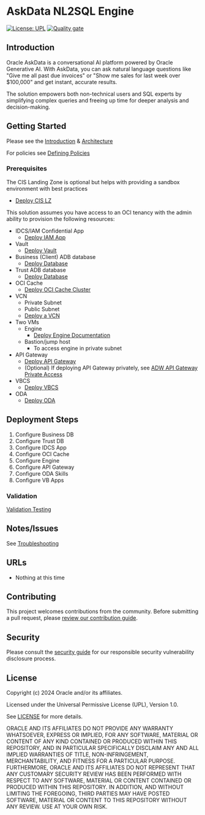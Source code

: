 # AskData NL2SQL Engine

[![License: UPL](https://img.shields.io/badge/license-UPL-green)](https://img.shields.io/badge/license-UPL-green) [![Quality gate](https://sonarcloud.io/api/project_badges/quality_gate?project=oracle-devrel_test)](https://sonarcloud.io/dashboard?id=oracle-devrel_test)

## Introduction

Oracle AskData is a conversational AI platform powered by Oracle Generative AI. With AskData, you can ask natural language questions like "Give me all past due invoices" or "Show me sales for last week over $100,000" and get instant, accurate results. 

The solution empowers both non-technical users and SQL experts by simplifying complex queries and freeing up time for deeper analysis and decision-making.


## Getting Started
Please see the [Introduction](deployment-docs/docs/deployment/introduction.md) & [Architecture](deployment-docs/docs/deployment/architecture.md) 

For policies see [Defining Policies](deployment-docs/docs/deployment/generic.md#dynamic-groups)

### Prerequisites
The CIS Landing Zone is optional but helps with providing a sandbox environment with best practices

- [Deploy CIS LZ](deployment-docs/docs/deployment/landing_zone.md)


This solution assumes you have access to an OCI tenancy with the admin ability to provision the following resources: 

- IDCS/IAM Confidential App 
    - [Deploy IAM App](deployment-docs/docs/deployment/business_idcs.md)
- Vault
    - [Deploy Vault](deployment-docs/docs/deployment/vault.md)
- Business (Client) ADB database
    - [Deploy Database](deployment-docs/docs/deployment/database.md)
- Trust ADB database
    - [Deploy Database](deployment-docs/docs/deployment/database.md)
- OCI Cache 
    - [Deploy OCI Cache Cluster](https://docs.oracle.com/en-us/iaas/Content/ocicache/createcluster.htm#top) 
- VCN 
    - Private Subnet
    - Public Subnet 
    - [Deploy a VCN](https://docs.oracle.com/en-us/iaas/Content/Network/Tasks/quickstartnetworking.htm#Virtual_Networking_Quickstart)
- Two VMs
    - Engine 
        - [Deploy Engine Documentation](deployment-docs/docs/deployment/nl2sql_engine.md)
    - Bastion/jump host
        - To access engine in private subnet
- API Gateway
    - [Deploy API Gateway](deployment-docs/docs/deployment/business_api_gateway.md)
    - (Optional) If deploying API Gateway privately, see [ADW API Gateway Private Access](deployment-docs/docs/deployment/adw_private.md)
- VBCS 
    - [Deploy VBCS](deployment-docs/docs/deployment/VBCS.md)
- ODA
    - [Deploy ODA](deployment-docs/docs/deployment/oda.md)
## Deployment Steps

1. Configure Business DB
2. Configure Trust DB
3. Configure IDCS App
4. Configure OCI Cache
4. Configure Engine 
5. Configure API Gateway
6. Configure ODA Skills
7. Configure VB Apps 

### Validation 

[Validation Testing](deployment-docs/docs/deployment/validation.md)

## Notes/Issues

See [Troubleshooting](deployment-docs/docs/deployment/troubleshooting.md)

## URLs
* Nothing at this time

## Contributing
<!-- If your project has specific contribution requirements, update the
    CONTRIBUTING.md file to ensure those requirements are clearly explained. -->

This project welcomes contributions from the community. Before submitting a pull
request, please [review our contribution guide](./CONTRIBUTING.md).

## Security

Please consult the [security guide](./SECURITY.md) for our responsible security
vulnerability disclosure process.

## License
Copyright (c) 2024 Oracle and/or its affiliates.

Licensed under the Universal Permissive License (UPL), Version 1.0.

See [LICENSE](LICENSE.txt) for more details.

ORACLE AND ITS AFFILIATES DO NOT PROVIDE ANY WARRANTY WHATSOEVER, EXPRESS OR IMPLIED, FOR ANY SOFTWARE, MATERIAL OR CONTENT OF ANY KIND CONTAINED OR PRODUCED WITHIN THIS REPOSITORY, AND IN PARTICULAR SPECIFICALLY DISCLAIM ANY AND ALL IMPLIED WARRANTIES OF TITLE, NON-INFRINGEMENT, MERCHANTABILITY, AND FITNESS FOR A PARTICULAR PURPOSE.  FURTHERMORE, ORACLE AND ITS AFFILIATES DO NOT REPRESENT THAT ANY CUSTOMARY SECURITY REVIEW HAS BEEN PERFORMED WITH RESPECT TO ANY SOFTWARE, MATERIAL OR CONTENT CONTAINED OR PRODUCED WITHIN THIS REPOSITORY. IN ADDITION, AND WITHOUT LIMITING THE FOREGOING, THIRD PARTIES MAY HAVE POSTED SOFTWARE, MATERIAL OR CONTENT TO THIS REPOSITORY WITHOUT ANY REVIEW. USE AT YOUR OWN RISK. 
